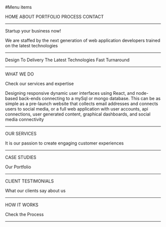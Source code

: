 #Menu items

HOME
ABOUT
PORTFOLIO
PROCESS
CONTACT

-------------------------------
Startup your business now!

We are staffed by the next generation of web application developers trained on the latest technologies

--------------------------------
Design To Delivery
The Latest Technologies
Fast Turnaround

----------------------------
WHAT WE DO

Check our services and expertise

Designing responsive dynamic user interfaces using React, and node-based back-ends connecting to a mySql or mongo database.  This can be as simple as a pre-launch website that collects email addresses and connects users to social media, or a full web application with user accounts, api connections, user generated content, graphical dashboards, and social media connectivity

----------------------------
OUR SERVICES

It is our passion to create engaging customer experiences

------------------------------
CASE STUDIES

Our Portfolio

-----------------------------
CLIENT TESTIMONIALS

What our clients say about us

-----------------------------
HOW IT WORKS

Check the Process

-----------------------------

